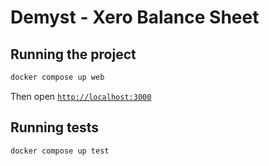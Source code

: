 # Demyst - Xero Balance Sheet

## Running the project

```sh
docker compose up web
```

Then open [`http://localhost:3000`](http://localhost:3000)

## Running tests

```sh
docker compose up test
```
